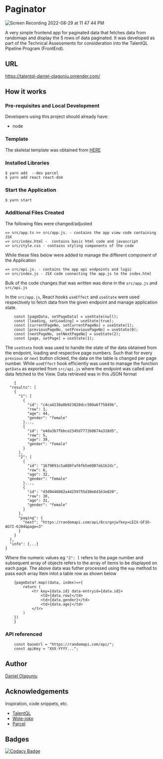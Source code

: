 # Paginator

![Screen Recording 2022-08-29 at 11 47 44 PM](https://user-images.githubusercontent.com/26861798/187312360-b4389704-8480-402b-95fb-b3734c8dc90d.gif)

A very simple frontend app for paginated data that fetches data from randomapi and display the 5 rows of data paginated. It was developed as part of the Technical Assessments for consideration into the TalentQL Pipeline Program (FrontEnd).

## URL

https://talentql-daniel-olagunju.onrender.com/

## How it works

### Pre-requisites and Local Development

Developers using this project should already have:

- node

### Template

The skeletal template was obtained from [HERE](https://github.com/pipeline-v2-eligibility/frontend-starter)

### Installed Libraries

```
$ yarn add  --dev parcel
$ yarn add react react-dom
```

### Start the Application

```
$ yarn start

```

### Additional Files Created

The following files were changed/adjusted

```
=> src/app.ts >> src/app.js. - contains the app view code containing JSX
=> src/index.html -  contains basic html code and javascript
=> src/style.css - contains styling components of the code
```

While these files below were added to manage the different component of the Application

```
=> src/api.js. - contains the app api endpoints and logic
=> src/index.js - JSX code connecting the app.js to the index.html

```

Bulk of the code changes that was written was done in the `src/app.js` and `src/api.js`

In the `src/app.js`, React hooks `useEffect` and `useState` were used respectively to fetch data from the given endpoint and manage application state.

```
    const [pageData, setPageData] = useState(null);
    const [loading, setLoading] = useState(true);
    const [currentPageNo, setCurrentPageNo] = useState(1);
    const [previousPageNo, setPreviousPageNo] = useState(0);
    const [nextPageNo, setNextPageNo] = useState(2);
    const [page, setPage] = useState(1);

```

The `useState` hook was used to handle the state of the data obtained from the endpoint, loading and respective page numbers.
Such that for every `previous` or `next` button clicked, the data on the table is changed per page number.
While `useEffect` hook efficiently was used to manage the function `getData` as exported from `src/api.js` where the endpoint was called and data fetched to the View.
Data retrieved was in this JSON format

```
    {
  "results": [
    {
      "1": [
        {
          "id": "c4ca4238a0b923820dcc509a6f75849b",
          "row": 1,
          "age": 44,
          "gender": "female"
        }...,
        {
          "id": "e4da3b7fbbce2345d7772b0674a318d5",
          "row": 5,
          "age": 39,
          "gender": "female"
        }
      ],
      "2": [
        {
          "id": "1679091c5a880faf6fb5e6087eb1b2dc",
          "row": 6,
          "age": 32,
          "gender": "female"
        }...,
        {
          "id": "d3d9446802a44259755d38e6d163e820",
          "row": 10,
          "age": 31,
          "gender": "female"
        }
      ],
      "paging": {
        "next": "https://randomapi.com/api/8csrgnjw?key=LEIX-GF3O-AG7I-6J84&page=3"
      }
    }
  ],
  "info": {...}
}
```

Where the numeric values eg `"2": [` refers to the page number and subsequent array of objects refers to the array of items to be displayed on each page.
The above data was futher processed using the `map` method to pass each array Item intot a table row as shown below

```
    {pageData?.map((data, index)=>{
        return (
            <tr key={data.id} data-entryid={data.id}>
                <td>{data.row}</td>
                <td>{data.gender}</td>
                <td>{data.age}</td>
            </tr>
        )
    })
    }
```

### API referenced

```
    const baseUrl = "https://randomapi.com/api/";
    const apiKey = "XXX-YYYY...";
```

## Author

[Daniel Olagunju](https://github.com/todak2000)

## Acknowledgements

Inspiration, code snippets, etc.

- [TalentQL](https://talentql.com)
- [Wole-joko](https://github.com/chalu/wole-joko)
- [Parcel](https://parceljs.org/getting-started/webapp/)

## Badges

[![Codacy Badge](https://app.codacy.com/project/badge/Grade/d8995c226ed2496299c2cf1d40584835)](https://www.codacy.com/gh/todak2000/talentql_assessment/dashboard?utm_source=github.com&utm_medium=referral&utm_content=todak2000/talentql_assessment&utm_campaign=Badge_Grade)

